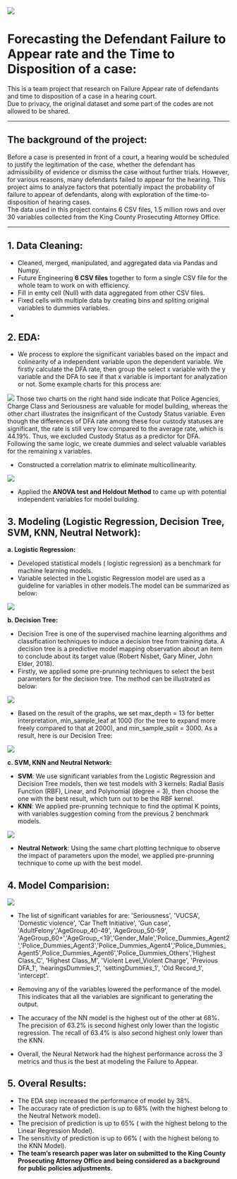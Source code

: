 <img src="hearing_court.png?raw=true"/>

# Forecasting the Defendant Failure to Appear rate and the Time to Disposition of a case:

This is a team project that research on Failure  Appear rate of defendants and time to disposition of a case in a hearing court.    
Due to privacy, the original dataset and some part of the codes are not allowed to be shared. 

---
## The background of the project:
Before a case is presented in front of a court, a hearing would be scheduled to justify the legitimation of the case, whether the defendant has admissibility of evidence or dismiss the case without further trials. However, for various reasons, many defendants failed to appear for the hearing. This project aims to analyze factors that potentially impact the probability of failure to appear of defendants, along with exploration of the time-to-disposition of hearing cases.  
The data used in this project contains 6 CSV files, 1.5 million rows and over 30 variables collected from the King County Prosecuting Attorney Office.  

---

## 1. Data Cleaning:  

- Cleaned, merged, manipulated, and aggregated data  via Pandas and Numpy.  
- Future Engineering **6 CSV files** together to form a single CSV file for the whole team to work on with efficiency.  
- Fill in emty cell (Null) with data aggregated from other CSV files.  
- Fixed cells with multiple data by creating bins and spliting original variables to dummies variables.  
-   
## 2. EDA:  

- We process to explore the significant variables based on the impact and colinearity of a independent variable upon the dependent variable. We firstly calculate the DFA rate, then group the select x variable with the y variable and the DFA to see if that x variable is important for analyzation or not. Some example charts for this process are:  
<img src="dummies.png?raw=true"/>  
Those two charts on the right hand side indicate that Police Agencies, Charge Class and Seriousness are valuable for model building, whereas the other chart illustrates the insignificant of the Custody Status variable. Even though the differences of DFA rate among these four custody statuses are significant, the rate is still very low compared to the average rate, which is 44.19%. Thus, we excluded Custody Status as a predictor for DFA. Following the same logic, we create dummies and select valuable variables for the remaining x variables.  

- Constructed a correlation matrix to eliminate multicollinearity.  
<img src="corr.png?raw=true"/>  

- Applied the **ANOVA test and Holdout Method** to came up with potential independent variables for model building.  
  
## 3. Modeling (Logistic Regression, Decision Tree, SVM, KNN, Neutral Network):  
**a. Logistic Regression:**  
- Developed statistical models ( logistic regression) as a benchmark for machine learning models.   
- Variable selected in the Logistic Regression model are used as a guideline for variables in other models.The model can be summarized as below:  
<img src="logistic.png?raw=true"/>  

**b. Decision Tree:**  
- Decision Tree is one of the supervised machine learning algorithms and classification techniques to induce a decision tree from training data. A decision tree is a predictive model mapping observation about an item to conclude about its target value (Robert Nisbet, Gary Miner, John Elder, 2018).    
- Firstly, we applied some pre-prunning techniques to select the best parameters for the decision tree. The method can be illustrated as below:  
<img src="tree_prun.png?raw=true"/>  

- Based on the result of the graphs, we set max_depth = 13 for better interpretation, min_sample_leaf at 1000 (for the tree to expand more freely compared to that at 2000), and min_sample_split = 3000. As a result, here is our Decision Tree:  
<img src="tree.png?raw=true"/>  

**c. SVM, KNN and Neutral Network:**  

- **SVM**: We use significant variables from the Logistic Regression and Decision Tree models, then we test models with 3 kernels: Radial Basis Function (RBF), Linear, and Polynomial (degree = 3), then choose the one with the best result, which turn out to be the RBF kernel.  
- **KNN**: We applied pre-prunning technique to find the optimal K points, with variables suggestion coming from the previous 2 benchmark models.  
<img src="KNN.png?raw=true"/>  

- **Neutral Network**: Using the same chart plotting technique to observe the impact of parameters upon the model, we applied pre-prunning technique to come up with the best model.   
   
## 4. Model Comparision:  
<img src="matrix.png?raw=true"/>  

- The list of significant variables for  are: 'Seriousness', 'VUCSA', 'Domestic violence', 'Car Theft Initiative', 'Gun case', 'AdultFelony','AgeGroup_40-49', 'AgeGroup_50-59', 'AgeGroup_60+','AgeGroup_<19','Gender_Male','Police_Dummies_Agent2','Police_Dummies_Agent3','Police_Dummies_Agent4','Police_Dummies_Agent5',Police_Dummies_Agent6','Police_Dummies_Others','Highest Class_C', 'Highest Class_M', 'Violent Level_Violent Charge', 'Previous DFA_1', 'hearingsDummies_1', 'settingDummies_1', 'Old Record_1', 'intercept'.  
  
- Removing any of the variables lowered the performance of the model. This indicates that all the variables are significant to generating the output.  
  
- The accuracy of the NN model is the highest out of the other at 68%. The precision of 63.2% is second highest only lower than the logistic regression. The recall of 63.4% is also second highest only lower than the KNN.  
- Overall, the Neural Network had the highest performance across the 3 metrics and thus is the best at modeling the Failure to Appear.

## 5. Overal Results:     
- The EDA step increased the performance of model by 38%.    
- The accuracy rate of prediction is up to 68% (with the highest belong to the Neutral Network model).  
- The precision of prediction is up to 65% ( with the highest belong to the Linear Regression Model).
- The sensitivity of prediction is up to 66% ( with the highest belong to the KNN Model). 
- **The team’s research paper was later on submitted to the King County Prosecuting Attorney Office and being considered as a background for public policies adjustments.** 
